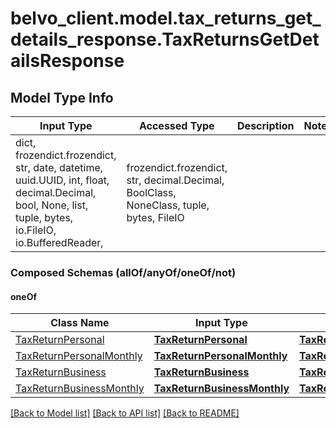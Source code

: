 # belvo_client.model.tax_returns_get_details_response.TaxReturnsGetDetailsResponse

## Model Type Info
Input Type | Accessed Type | Description | Notes
------------ | ------------- | ------------- | -------------
dict, frozendict.frozendict, str, date, datetime, uuid.UUID, int, float, decimal.Decimal, bool, None, list, tuple, bytes, io.FileIO, io.BufferedReader,  | frozendict.frozendict, str, decimal.Decimal, BoolClass, NoneClass, tuple, bytes, FileIO |  | 

### Composed Schemas (allOf/anyOf/oneOf/not)
#### oneOf
Class Name | Input Type | Accessed Type | Description | Notes
------------- | ------------- | ------------- | ------------- | -------------
[TaxReturnPersonal](TaxReturnPersonal.md) | [**TaxReturnPersonal**](TaxReturnPersonal.md) | [**TaxReturnPersonal**](TaxReturnPersonal.md) |  | 
[TaxReturnPersonalMonthly](TaxReturnPersonalMonthly.md) | [**TaxReturnPersonalMonthly**](TaxReturnPersonalMonthly.md) | [**TaxReturnPersonalMonthly**](TaxReturnPersonalMonthly.md) |  | 
[TaxReturnBusiness](TaxReturnBusiness.md) | [**TaxReturnBusiness**](TaxReturnBusiness.md) | [**TaxReturnBusiness**](TaxReturnBusiness.md) |  | 
[TaxReturnBusinessMonthly](TaxReturnBusinessMonthly.md) | [**TaxReturnBusinessMonthly**](TaxReturnBusinessMonthly.md) | [**TaxReturnBusinessMonthly**](TaxReturnBusinessMonthly.md) |  | 

[[Back to Model list]](../../README.md#documentation-for-models) [[Back to API list]](../../README.md#documentation-for-api-endpoints) [[Back to README]](../../README.md)

